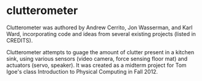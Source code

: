 clutterometer
=============

Clutterometer was authored by Andrew Cerrito, Jon Wasserman, and Karl Ward, 
incorporating code and ideas from several existing projects (listed in 
CREDITS). 

Clutterometer attempts to guage the amount of clutter present in a kitchen 
sink, using various sensors (video camera, force sensing floor mat) and 
actuators (servo, speaker).  It was created as a midterm project for Tom 
Igoe's class Introduction to Physical Computing in Fall 2012. 
